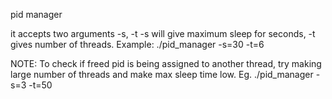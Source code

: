 pid manager

it accepts two arguments -s, -t
-s will give maximum sleep for seconds, -t gives number of threads.
Example:
./pid_manager -s=30 -t=6

NOTE:
To check if freed pid is being assigned to another thread, try making large number of threads and make max sleep time low. Eg. ./pid_manager -s=3 -t=50
